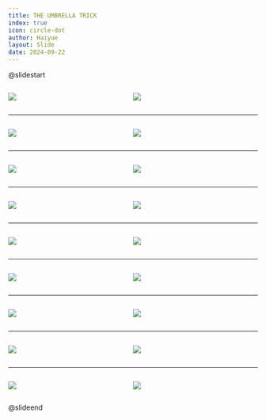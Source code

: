 ```yaml
---
title: THE UMBRELLA TRICK
index: true
icon: circle-dot
author: Haiyue
layout: Slide
date: 2024-09-22
---
```

 
@slidestart

<div style="display:flex">
<div style="flex:1">

![](https://raw.githubusercontent.com/yclord/reading/refs/heads/master/english/Level-M/THE%20UMBRELLA%20TRICK/001.webp)
</div>
<div style="flex:1">

![](https://raw.githubusercontent.com/yclord/reading/refs/heads/master/english/Level-M/THE%20UMBRELLA%20TRICK/002.webp)
</div>
</div>

---

<div style="display:flex">
<div style="flex:1">

![](https://raw.githubusercontent.com/yclord/reading/refs/heads/master/english/Level-M/THE%20UMBRELLA%20TRICK/003.webp)
</div>
<div style="flex:1">

![](https://raw.githubusercontent.com/yclord/reading/refs/heads/master/english/Level-M/THE%20UMBRELLA%20TRICK/004.webp)
</div>
</div>

---

<div style="display:flex">
<div style="flex:1">

![](https://raw.githubusercontent.com/yclord/reading/refs/heads/master/english/Level-M/THE%20UMBRELLA%20TRICK/005.webp)
</div>
<div style="flex:1">

![](https://raw.githubusercontent.com/yclord/reading/refs/heads/master/english/Level-M/THE%20UMBRELLA%20TRICK/006.webp)
</div>
</div>

---

<div style="display:flex">
<div style="flex:1">

![](https://raw.githubusercontent.com/yclord/reading/refs/heads/master/english/Level-M/THE%20UMBRELLA%20TRICK/007.webp)
</div>
<div style="flex:1">

![](https://raw.githubusercontent.com/yclord/reading/refs/heads/master/english/Level-M/THE%20UMBRELLA%20TRICK/008.webp)
</div>
</div>

---

<div style="display:flex">
<div style="flex:1">

![](https://raw.githubusercontent.com/yclord/reading/refs/heads/master/english/Level-M/THE%20UMBRELLA%20TRICK/009.webp)
</div>
<div style="flex:1">

![](https://raw.githubusercontent.com/yclord/reading/refs/heads/master/english/Level-M/THE%20UMBRELLA%20TRICK/010.webp)
</div>
</div>

---

<div style="display:flex">
<div style="flex:1">

![](https://raw.githubusercontent.com/yclord/reading/refs/heads/master/english/Level-M/THE%20UMBRELLA%20TRICK/011.webp)
</div>
<div style="flex:1">

![](https://raw.githubusercontent.com/yclord/reading/refs/heads/master/english/Level-M/THE%20UMBRELLA%20TRICK/012.webp)
</div>
</div>

---

<div style="display:flex">
<div style="flex:1">

![](https://raw.githubusercontent.com/yclord/reading/refs/heads/master/english/Level-M/THE%20UMBRELLA%20TRICK/013.webp)
</div>
<div style="flex:1">

![](https://raw.githubusercontent.com/yclord/reading/refs/heads/master/english/Level-M/THE%20UMBRELLA%20TRICK/014.webp)
</div>
</div>

---

<div style="display:flex">
<div style="flex:1">

![](https://raw.githubusercontent.com/yclord/reading/refs/heads/master/english/Level-M/THE%20UMBRELLA%20TRICK/015.webp)
</div>
<div style="flex:1">

![](https://raw.githubusercontent.com/yclord/reading/refs/heads/master/english/Level-M/THE%20UMBRELLA%20TRICK/016.webp)
</div>
</div>

---

<div style="display:flex">
<div style="flex:1">

![](https://raw.githubusercontent.com/yclord/reading/refs/heads/master/english/Level-M/THE%20UMBRELLA%20TRICK/017.webp)
</div>
<div style="flex:1">

![](https://raw.githubusercontent.com/yclord/reading/refs/heads/master/english/Level-M/THE%20UMBRELLA%20TRICK/018.webp)
</div>
</div>

@slideend